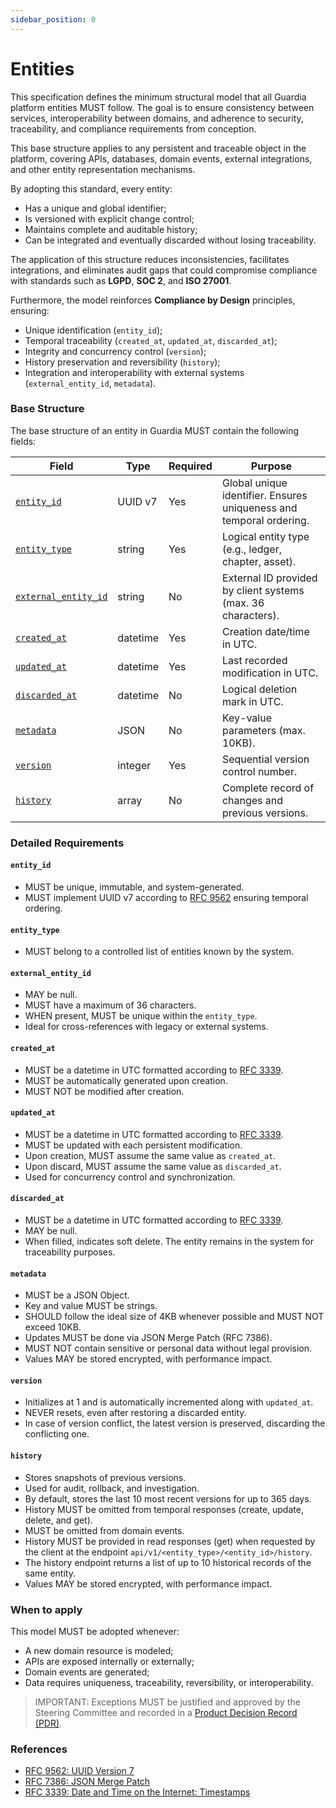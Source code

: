 ```yaml
---
sidebar_position: 0
---
```


# Entities

This specification defines the minimum structural model that all Guardia platform entities MUST follow. The goal is to ensure consistency between services, interoperability between domains, and adherence to security, traceability, and compliance requirements from conception.

This base structure applies to any persistent and traceable object in the platform, covering APIs, databases, domain events, external integrations, and other entity representation mechanisms.

By adopting this standard, every entity:
- Has a unique and global identifier;
- Is versioned with explicit change control;
- Maintains complete and auditable history;
- Can be integrated and eventually discarded without losing traceability.

The application of this structure reduces inconsistencies, facilitates integrations, and eliminates audit gaps that could compromise compliance with standards such as **LGPD**, **SOC 2**, and **ISO 27001**.

Furthermore, the model reinforces **Compliance by Design** principles, ensuring:
- Unique identification (`entity_id`);
- Temporal traceability (`created_at`, `updated_at`, `discarded_at`);
- Integrity and concurrency control (`version`);
- History preservation and reversibility (`history`);
- Integration and interoperability with external systems (`external_entity_id`, `metadata`).

### Base Structure

The base structure of an entity in Guardia MUST contain the following fields:

| Field                | Type         | Required | Purpose                                                                 |
|----------------------|--------------|----------|---------------------------------------------------------------------------|
| [`entity_id`](#entity_id)          | UUID v7      | Yes      | Global unique identifier. Ensures uniqueness and temporal ordering.       |
| [`entity_type`](#entity_type)        | string       | Yes      | Logical entity type (e.g., ledger, chapter, asset).                      |
| [`external_entity_id`](#external_entity_id) | string       | No       | External ID provided by client systems (max. 36 characters).             |
| [`created_at`](#created_at)         | datetime     | Yes      | Creation date/time in UTC.                                   |
| [`updated_at`](#updated_at)         | datetime     | Yes      | Last recorded modification in UTC.                           |
| [`discarded_at`](#discarded_at)       | datetime     | No       | Logical deletion mark in UTC.                                |
| [`metadata`](#metadata)           | JSON         | No       | Key-value parameters (max. 10KB).                                       |
| [`version`](#version)            | integer      | Yes      | Sequential version control number.                                      |
| [`history`](#history)            | array        | No       | Complete record of changes and previous versions.                       |

### Detailed Requirements

#### `entity_id`
- MUST be unique, immutable, and system-generated.
- MUST implement UUID v7 according to [RFC 9562](https://datatracker.ietf.org/doc/html/rfc9562#name-uuid-version-7) ensuring temporal ordering.

#### `entity_type`
- MUST belong to a controlled list of entities known by the system.

#### `external_entity_id`
- MAY be null.
- MUST have a maximum of 36 characters.
- WHEN present, MUST be unique within the `entity_type`.
- Ideal for cross-references with legacy or external systems.

#### `created_at`
- MUST be a datetime in UTC formatted according to [RFC 3339](https://datatracker.ietf.org/doc/html/rfc3339).
- MUST be automatically generated upon creation.
- MUST NOT be modified after creation.

#### `updated_at`
- MUST be a datetime in UTC formatted according to [RFC 3339](https://datatracker.ietf.org/doc/html/rfc3339).
- MUST be updated with each persistent modification.
- Upon creation, MUST assume the same value as `created_at`.
- Upon discard, MUST assume the same value as `discarded_at`.
- Used for concurrency control and synchronization.

#### `discarded_at`
- MUST be a datetime in UTC formatted according to [RFC 3339](https://datatracker.ietf.org/doc/html/rfc3339).
- MAY be null.
- When filled, indicates soft delete. The entity remains in the system for traceability purposes.

#### `metadata`
- MUST be a JSON Object.
- Key and value MUST be strings.
- SHOULD follow the ideal size of 4KB whenever possible and MUST NOT exceed 10KB.
- Updates MUST be done via JSON Merge Patch (RFC 7386).
- MUST NOT contain sensitive or personal data without legal provision.
- Values MAY be stored encrypted, with performance impact.

#### `version`
- Initializes at 1 and is automatically incremented along with `updated_at`.
- NEVER resets, even after restoring a discarded entity.
- In case of version conflict, the latest version is preserved, discarding the conflicting one.

#### `history`
- Stores snapshots of previous versions.
- Used for audit, rollback, and investigation.
- By default, stores the last 10 most recent versions for up to 365 days.
- History MUST be omitted from temporal responses (create, update, delete, and get).
- MUST be omitted from domain events.
- History MUST be provided in read responses (get) when requested by the client at the endpoint `api/v1/<entity_type>/<entity_id>/history`.
- The history endpoint returns a list of up to 10 historical records of the same entity.
- Values MAY be stored encrypted, with performance impact.

### When to apply

This model MUST be adopted whenever:
- A new domain resource is modeled;
- APIs are exposed internally or externally;
- Domain events are generated;
- Data requires uniqueness, traceability, reversibility, or interoperability.

> IMPORTANT: Exceptions MUST be justified and approved by the Steering Committee and recorded in a [Product Decision Record (PDR)](../community/governance/index.md#product-decision-records-pdr).

### References
- [RFC 9562: UUID Version 7](https://datatracker.ietf.org/doc/html/rfc9562)
- [RFC 7386: JSON Merge Patch](https://datatracker.ietf.org/doc/html/rfc7386)
- [RFC 3339: Date and Time on the Internet: Timestamps](https://datatracker.ietf.org/doc/html/rfc3339)
